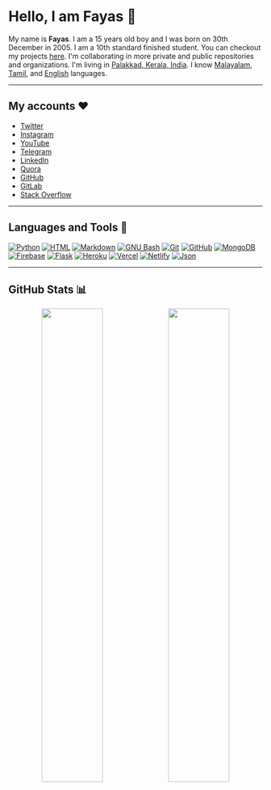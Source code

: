 # Hello, I am Fayas 👋

My name is **Fayas**. I am a 15 years old boy and I was born on 30th December in 2005. I am a 10th standard finished student. You can checkout my projects [here](https://projects.fayas.me). I'm collaborating in more private and public repositories and organizations. I'm living in [Palakkad, Kerala, India](https://maps.app.goo.gl/qnG1KWshmAa8UEcf7). I know [Malayalam](https://google.com/search?q=Malayalam), [Tamil](https://google.com/search?q=Tamil), and [English](https://google.com/search?q=English) languages.

---

## My accounts ❤️

- [Twitter](https://twitter.com/FayasNoushad)
- [Instagram](https://instagram.com/TheFayas)
- [YouTube](https://youtube.com/channel/UCqC-Yzy8J9FuTH_lDRhBMCA)
- [Telegram](https://telegram.me/FayasNoushad)
- [LinkedIn](https://www.linkedin.com/in/fayasnoushad)
- [Quora](https://www.quora.com/profile/Fayas-Noushad-1)
- [GitHub](https://github.com/FayasNoushad)
- [GitLab](https://gitlab.com/FayasNoushad)
- [Stack Overflow](https://stackoverflow.com/users/16129096/fayas-noushad)

---

## Languages and Tools 🔨

[![Python](https://img.shields.io/badge/Python-%2314354C?&style=for-the-badge&logoColor=white&logo=python)](https://www.python.org)
[![HTML](https://img.shields.io/badge/HTML-%23E34F26?&style=for-the-badge&logoColor=white&logo=html5)](https://html.spec.whatwg.org)
[![Markdown](https://img.shields.io/badge/Markdown-black?&style=for-the-badge&logo=markdown)](https://daringfireball.net/projects/markdown/)
[![GNU Bash](https://img.shields.io/badge/GNU_Bash-grey?&style=for-the-badge&logoColor=white&logo=gnubash)](https://www.gnu.org/software/bash/)
[![Git](https://img.shields.io/badge/Git-F05032?&style=for-the-badge&logoColor=white&logo=git)](https://git-scm.com)
[![GitHub](https://img.shields.io/badge/GitHub-black?&style=for-the-badge&logo=github)](https://github.com)
[![MongoDB](https://img.shields.io/badge/MongoDB-%234ea94b?&style=for-the-badge&logoColor=white&logo=mongodb)](https://mongodb.com)
[![Firebase](https://img.shields.io/badge/Firebase-FFCB2D?&style=for-the-badge&logoColor=white&logo=firebase)](https://firebase.google.com)
[![Flask](https://img.shields.io/badge/Flask-black?&style=for-the-badge&logo=flask)](https://flask.palletsprojects.com)
[![Heroku](https://img.shields.io/badge/Heroku-%23430098?&style=for-the-badge&logoColor=white&logo=heroku)](https://heroku.com)
[![Vercel](https://img.shields.io/badge/Vercel-black?&style=for-the-badge&logoColor=white&logo=vercel)](https://vercel.com)
[![Netlify](https://img.shields.io/badge/Netlify-teal?&style=for-the-badge&logoColor=white&logo=netlify)](https://netlify.com)
[![Json](https://img.shields.io/badge/Json-grey?&style=for-the-badge&logoColor=white&logo=json)](https://json.org)

---

## GitHub Stats 📊

<p align="center">
    <img width="49%" src="https://github-readme-stats.vercel.app/api?username=FayasNoushad&count_private=true&include_all_commits=true&show_icons=true&theme=tokyonight&custom_title=GitHub+Stats"/>
    <img width="49%" src="https://github-readme-streak-stats.herokuapp.com?user=FayasNoushad&theme=tokyonight"/>
</p>
